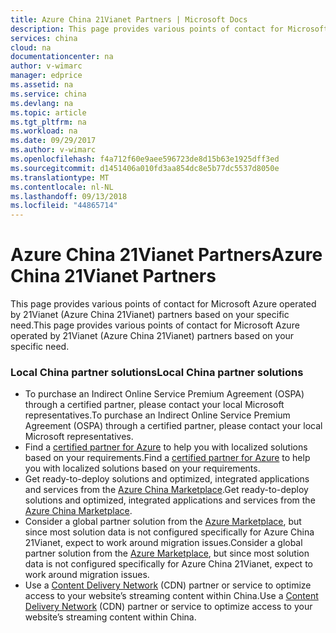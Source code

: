 ```yaml
---
title: Azure China 21Vianet Partners | Microsoft Docs
description: This page provides various points of contact for Microsoft Azure 21Vianet partners based on your specific need.
services: china
cloud: na
documentationcenter: na
author: v-wimarc
manager: edprice
ms.assetid: na
ms.service: china
ms.devlang: na
ms.topic: article
ms.tgt_pltfrm: na
ms.workload: na
ms.date: 09/29/2017
ms.author: v-wimarc
ms.openlocfilehash: f4a712f60e9aee596723de8d15b63e1925dff3ed
ms.sourcegitcommit: d1451406a010fd3aa854dc8e5b77dc5537d8050e
ms.translationtype: MT
ms.contentlocale: nl-NL
ms.lasthandoff: 09/13/2018
ms.locfileid: "44865714"
---
```

# <a name="azure-china-21vianet-partners"></a><span data-ttu-id="af418-103">Azure China 21Vianet Partners</span><span class="sxs-lookup"><span data-stu-id="af418-103">Azure China 21Vianet Partners</span></span>
<span data-ttu-id="af418-104">This page provides various points of contact for Microsoft Azure operated by 21Vianet (Azure China 21Vianet) partners based on your specific need.</span><span class="sxs-lookup"><span data-stu-id="af418-104">This page provides various points of contact for Microsoft Azure operated by 21Vianet (Azure China 21Vianet) partners based on your specific need.</span></span>

### <a name="local-china-partner-solutions"></a><span data-ttu-id="af418-105">Local China partner solutions</span><span class="sxs-lookup"><span data-stu-id="af418-105">Local China partner solutions</span></span>
- <span data-ttu-id="af418-106">To purchase an Indirect Online Service Premium Agreement (OSPA) through a certified partner, please contact your local Microsoft representatives.</span><span class="sxs-lookup"><span data-stu-id="af418-106">To purchase an Indirect Online Service Premium Agreement (OSPA) through a certified partner, please contact your local Microsoft representatives.</span></span>
- <span data-ttu-id="af418-107">Find a [certified partner for Azure](https://www.azure.cn/partnerancasestudy/partner/) to help you with localized solutions based on your requirements.</span><span class="sxs-lookup"><span data-stu-id="af418-107">Find a [certified partner for Azure](https://www.azure.cn/partnerancasestudy/partner/) to help you with localized solutions based on your requirements.</span></span>
- <span data-ttu-id="af418-108">Get ready-to-deploy solutions and optimized, integrated applications and services from the [Azure China Marketplace](https://market.azure.cn/).</span><span class="sxs-lookup"><span data-stu-id="af418-108">Get ready-to-deploy solutions and optimized, integrated applications and services from the [Azure China Marketplace](https://market.azure.cn/).</span></span>
- <span data-ttu-id="af418-109">Consider a global partner solution from the [Azure Marketplace](https://azure.microsoft.com/marketplace/), but since most solution data is not configured specifically for Azure China 21Vianet, expect to work around migration issues.</span><span class="sxs-lookup"><span data-stu-id="af418-109">Consider a global partner solution from the [Azure Marketplace](https://azure.microsoft.com/marketplace/), but since most solution data is not configured specifically for Azure China 21Vianet, expect to work around migration issues.</span></span>
- <span data-ttu-id="af418-110">Use a [Content Delivery Network](/azure/china/china-get-started-service-cdn) (CDN) partner or service to optimize access to your website’s streaming content within China.</span><span class="sxs-lookup"><span data-stu-id="af418-110">Use a [Content Delivery Network](/azure/china/china-get-started-service-cdn) (CDN) partner or service to optimize access to your website’s streaming content within China.</span></span>


